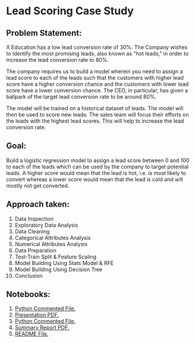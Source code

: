 # Lead Scoring Case Study
## Problem Statement:
X Education has a low lead conversion rate of 30%. 
The Company wishes to identify the most promising leads, also known as "hot leads," in order to increase the lead conversion rate to 80%.

The company requires us to build a model wherein you need to assign a lead score to each of the leads such that the customers with higher lead score have a higher conversion chance and the customers with lower lead score have a lower conversion chance. 
The CEO, in particular, has given a ballpark of the target lead conversion rate to be around 80%.

The model will be trained on a historical dataset of leads. The model will then be used to score new leads.
The sales team will focus their efforts on the leads with the highest lead scores. This will help to increase the lead conversion rate.

## Goal:
Build a logistic regression model to assign a lead score between 0 and 100 to each of the leads which can be used by the company to target potential leads. A higher score would mean that the lead is hot, i.e. is most likely to convert whereas a lower score would mean that the lead is cold and will mostly not get converted.

## Approach taken:
1. Data Inspection
2. Exploratory Data Analysis
3. Data Cleaning
4. Categorical Attributes Analysis
5. Numerical Attributes Analysis
6. Data Preparation
7. Test-Train Split & Feature Scaling
8. Model Building Using Stats Model & RFE
9. Model Building Using Decision Tree
10. Conclusion

## Notebooks:
1. <a href="Lead_Scoring_Case_Study_Python.ipynb" target="_blank">Python Commented File.</a>
2. <a href="file:///C:/Users/Dell/OneDrive/Documents/Radhika/PGDDA-Upgrad/Lead_Scoring_Case_Study_PPT.pdf" target="_blank">Presentation PDF.</a>
3. <a href="Assignment_Subjective_Questions.pdf" target="_blank">Python Commented File.</a>
4. <a href="Summary_Report.pdf" target="_blank">Summary Report PDF.</a>
5. <a href="README.md" target="_blank">README File.</a>
